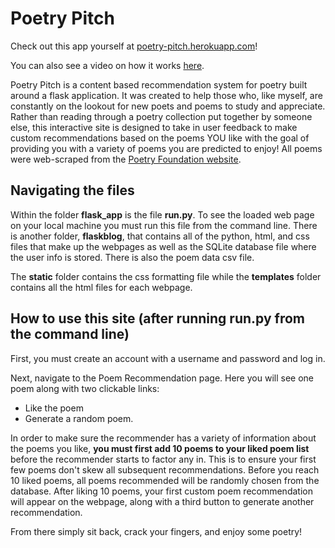 # Poetry Pitch

Check out this app yourself at [poetry-pitch.herokuapp.com](http://poetry-pitch.herokuapp.com)!

You can also see a video on how it works [here](https://www.youtube.com/watch?v=7IAGDbT4TyA&feature=youtu.be).

Poetry Pitch is a content based recommendation system for poetry built around a flask application. It was created to help those who, like myself, are constantly on the lookout for new poets and poems to study and appreciate. Rather than reading through a poetry collection put together by someone else, this interactive site is designed to take in user feedback to make custom recommendations based on the poems YOU like with the goal of providing you with a variety of poems you are predicted to enjoy! All poems were web-scraped from the [Poetry Foundation website](https://www.poetryfoundation.org/).

## Navigating the files

Within the folder **flask_app** is the file **run.py**. To see the loaded web page on your local machine you must run this file from the command line. There is another folder, **flaskblog**, that contains all of the python, html, and css files that make up the webpages as well as the SQLite database file where the user info is stored. There is also the poem data csv file.

The **static** folder contains the css formatting file while the **templates** folder contains all the html files for each webpage.

## How to use this site (after running run.py from the command line)

First, you must create an account with a username and password and log in. 

Next, navigate to the Poem Recommendation page. Here you will see one poem along with two clickable links: 
- Like the poem
- Generate a random poem. 

In order to make sure the recommender has a variety of information about the poems you like, **you must first add 10 poems to your liked poem list** before the recommender starts to factor any in. This is to ensure your first few poems don't skew all subsequent recommendations. Before you reach 10 liked poems, all poems recommended will be randomly chosen from the database. After liking 10 poems, your first custom poem recommendation will appear on the webpage, along with a third button to generate another recommendation. 

From there simply sit back, crack your fingers, and enjoy some poetry!
